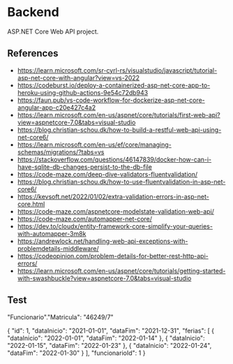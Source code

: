 ﻿# Backend

ASP.NET Core Web API project.

## References

- https://learn.microsoft.com/sr-cyrl-rs/visualstudio/javascript/tutorial-asp-net-core-with-angular?view=vs-2022
- https://codeburst.io/deploy-a-containerized-asp-net-core-app-to-heroku-using-github-actions-9e54c72db943
- https://faun.pub/vs-code-workflow-for-dockerize-asp-net-core-angular-app-c20e427c4a2
- https://learn.microsoft.com/en-us/aspnet/core/tutorials/first-web-api?view=aspnetcore-7.0&tabs=visual-studio
- https://blog.christian-schou.dk/how-to-build-a-restful-web-api-using-net-core6/
- https://learn.microsoft.com/en-us/ef/core/managing-schemas/migrations/?tabs=vs
- https://stackoverflow.com/questions/46147839/docker-how-can-i-have-sqlite-db-changes-persist-to-the-db-file
- https://code-maze.com/deep-dive-validators-fluentvalidation/
- https://blog.christian-schou.dk/how-to-use-fluentvalidation-in-asp-net-core6/
- https://kevsoft.net/2022/01/02/extra-validation-errors-in-asp-net-core.html
- https://code-maze.com/aspnetcore-modelstate-validation-web-api/
- https://code-maze.com/automapper-net-core/
- https://dev.to/cloudx/entity-framework-core-simplify-your-queries-with-automapper-3m8k
- https://andrewlock.net/handling-web-api-exceptions-with-problemdetails-middleware/
- https://codeopinion.com/problem-details-for-better-rest-http-api-errors/
- https://learn.microsoft.com/en-us/aspnet/core/tutorials/getting-started-with-swashbuckle?view=aspnetcore-7.0&tabs=visual-studio

## Test

"Funcionario"."Matricula": "46249/7"

{
  "id": 1,
  "dataInicio": "2021-01-01",
  "dataFim": "2021-12-31",
  "ferias": [
    {
      "dataInicio": "2022-01-01",
      "dataFim": "2022-01-14"
    },
    {
      "dataInicio": "2022-01-15",
      "dataFim": "2022-01-23"
    },
    {
      "dataInicio": "2022-01-24",
      "dataFim": "2022-01-30"
    }
  ],
  "funcionarioId": 1
}